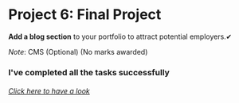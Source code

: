 # Project 6: Final Project

**Add a blog section** to your portfolio to attract potential employers.✔

_Note_: CMS (Optional) (No marks awarded)


### I've completed all the tasks successfully
<h6><a href="https://hv-ineffable23.web.app/blog.html">Click here to have a look</a></h6>
